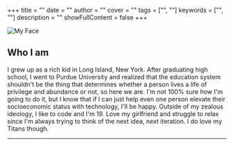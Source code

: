 +++
title = ""
date = ""
author = ""
cover = ""
tags = ["", ""]
keywords = ["", ""]
description = ""
showFullContent = false
+++
<div id="intro">
    <img id="propic" src="https://github.com/napcodes/theperrylife/blob/master/docs/pages/Headshots-3.jpg" alt="My Face">
    <div id="introText">
        <h2>Who I am</h2>
        <p>I grew up as a rich kid in Long Island, New York. After graduating high school, I went to Purdue University and realized that the education system shouldn't be the thing that determines whether a person lives a life of privilege and abundance or not, so here we are. I'm not 100% sure how I'm going to do it, but I know that if I can just help even one person elevate their socioeconomic status with technology, I'll be happy. Outside of my zealous ideology, I like to code and I'm 19. Love my girlfriend and struggle to relax since I'm always trying to think of the next idea, next iteration. I do love my Titans though.</p>
    </div>
    <hr>
</div>